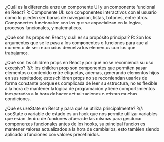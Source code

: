 ¿Cuál es la diferencia entre un componente UI y un componente funcional en React?
R:
Componente UI: son componentes interactivos con el usuario como lo pueden ser barras de navegacion, listas, botones, entre otros.
Componentes funcionales: son los que se especializan en la logica, procesos funcionales, y matematicos.

¿Qué son las props en React y cuál es su propósito principal?
R: 
Son los argumentos que se le pasa a los componentes o funciones para que al momento de ser retornados devuelva los elementos con los que  trabajamos.

¿Qué son los children props en React y por qué no se recomienda su uso excesivo?
R//: los children prop son componentes que permiten pasar elementos o contenido entre etiquetas, ademas, generando elementos hijos en sus resultados; 
estos children props no se recomiendan usarlos de forma constante porque es complicada de leer su estructura, no es flexible a la hora de mantener la logica de programacion y tiene comportamientos inesperados a la hora de hacer actualizaciones o existan muchas condiciones. 

¿Qué es useState en React y para qué se utiliza principalmente?
R//: useState o variable de estado es un hook que nos permite utilizar variables que estan dentro de funciones afuera de las mismas para gestionar componentes funcionales antes de los hooks, su principal funcion es mantener valores actualizados a la hora de cambiarlos, esto tambien siendo aplicado a funciones con valores predefinidos.
